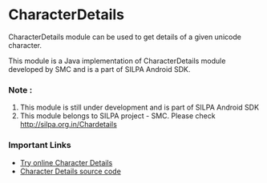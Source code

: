 CharacterDetails
================

CharacterDetails module can be used to get details of a given unicode character.

This module is a Java implementation of CharacterDetails module developed by SMC and is a part of SILPA Android SDK.

### Note :
1. This module is still under development and is part of SILPA Android SDK
2. This module belongs to SILPA project - SMC. Please check http://silpa.org.in/Chardetails


### Important Links
  -  [Try online Character Details](http://silpa.org.in/Chardetails)
  -  [Character Details source code](https://github.com/Project-SILPA/chardetails)

